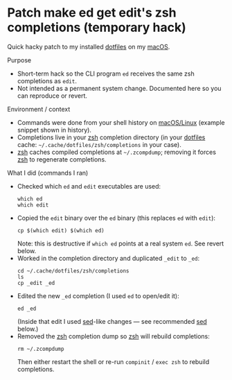 # Patch make ed get edit's zsh completions (temporary hack)

Quick hacky patch to my installed [dotfiles](../221) on my [macOS](../654).

Purpose

- Short-term hack so the CLI program `ed` receives the same zsh completions as
  `edit`.
- Not intended as a permanent system change. Documented here so you can
  reproduce or revert.

Environment / context

- Commands were done from your shell history on [macOS/Linux](../109) (example snippet
  shown in history).
- Completions live in your [zsh](../69) completion directory (in your [dotfiles](../221) cache:
  `~/.cache/dotfiles/zsh/completions` in your case).
- [zsh](../69) caches compiled completions at `~/.zcompdump`; removing it forces [zsh](../69) to
  regenerate completions.

What I did (commands I ran)

- Checked which `ed` and `edit` executables are used:
  ```
  which ed
  which edit
  ```
- Copied the `edit` binary over the `ed` binary (this replaces `ed` with
  `edit`):
  ```
  cp $(which edit) $(which ed)
  ```
  Note: this is destructive if `which ed` points at a real system `ed`. See
  revert below.
- Worked in the completion directory and duplicated `_edit` to `_ed`:
  ```
  cd ~/.cache/dotfiles/zsh/completions
  ls
  cp _edit _ed
  ```
- Edited the new `_ed` completion (I used `ed` to open/edit it):
  ```
  ed _ed
  ```
  (Inside that edit I used [sed](../33)-like changes — see recommended [sed](../33) below.)
- Removed the [zsh](../69) completion dump so [zsh](../69) will rebuild completions:
  ```
  rm ~/.zcompdump
  ```
  Then either restart the shell or re-run `compinit` / `exec zsh` to rebuild
  completions.
